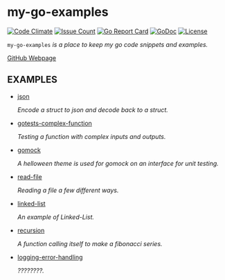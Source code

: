 # my-go-examples

[![Code Climate](https://codeclimate.com/github/JeffDeCola/my-go-examples/badges/gpa.svg)](https://codeclimate.com/github/JeffDeCola/my-go-examples)
[![Issue Count](https://codeclimate.com/github/JeffDeCola/my-go-examples/badges/issue_count.svg)](https://codeclimate.com/github/JeffDeCola/my-go-examples/issues)
[![Go Report Card](https://goreportcard.com/badge/jeffdecola/my-go-examples)](https://goreportcard.com/report/jeffdecola/my-go-examples)
[![GoDoc](https://godoc.org/github.com/JeffDeCola/my-go-examples?status.svg)](https://godoc.org/github.com/JeffDeCola/my-go-examples)
[![License](http://img.shields.io/:license-mit-blue.svg)](http://jeffdecola.mit-license.org)

`my-go-examples` _is a place to keep my go code snippets and examples._

[GitHub Webpage](https://jeffdecola.github.io/my-go-examples/)

## EXAMPLES

* [json](https://github.com/JeffDeCola/my-go-examples/tree/master/json)

   _Encode a struct to json and decode back to a struct._

* [gotests-complex-function](https://github.com/JeffDeCola/my-go-examples/tree/master/gotests-complex-function)

   _Testing a function with complex inputs and outputs._

* [gomock](https://github.com/JeffDeCola/my-go-examples/tree/master/gomock)

   _A helloween theme is used for gomock on an interface for unit testing._

* [read-file](https://github.com/JeffDeCola/my-go-examples/tree/master/read-file)

   _Reading a file a few different ways._

* [linked-list](https://github.com/JeffDeCola/my-go-examples/tree/master/linked-list)

   _An example of Linked-List._

* [recursion](https://github.com/JeffDeCola/my-go-examples/tree/master/resursion)

   _A function calling itself to make a fibonacci series._

* [logging-error-handling](https://github.com/JeffDeCola/my-go-examples/tree/master/logging-error-handling)

   _????????._